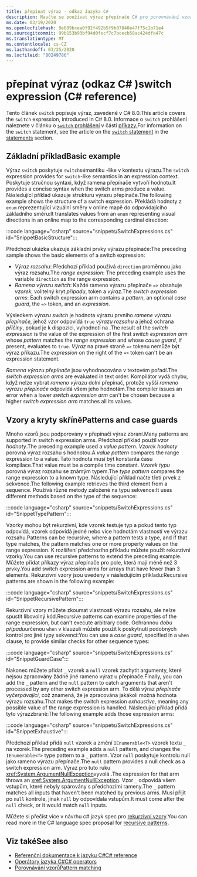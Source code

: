 ```yaml
---
title: přepínat výraz - odkaz Jazyka C#
description: Naučte se používat výraz přepínače C# pro porovnávání vzorů a další introspekce dat
ms.date: 03/19/2020
ms.openlocfilehash: 9e609bcea0f92f492b5f9b07840e47f75c1b71e4
ms.sourcegitcommit: 99b153b93bf94d0fecf7c7bcecb58ac424dfa47c
ms.translationtype: MT
ms.contentlocale: cs-CZ
ms.lasthandoff: 03/25/2020
ms.locfileid: "80249786"
---
```

# <a name="switch-expression-c-reference"></a><span data-ttu-id="e4f8a-103">přepínat výraz (odkaz C# )</span><span class="sxs-lookup"><span data-stu-id="e4f8a-103">switch expression (C# reference)</span></span>

<span data-ttu-id="e4f8a-104">Tento článek `switch` popisuje výraz, zavedené v C# 8.0.</span><span class="sxs-lookup"><span data-stu-id="e4f8a-104">This article covers the `switch` expression, introduced in C# 8.0.</span></span> <span data-ttu-id="e4f8a-105">Informace o `switch` prohlášení naleznete v článku o [ `switch` prohlášení](../keywords/switch.md) v části [příkazy.](../keywords/index.md)</span><span class="sxs-lookup"><span data-stu-id="e4f8a-105">For information on the `switch` statement, see the article on the [`switch` statement](../keywords/switch.md) in the [statements](../keywords/index.md) section.</span></span>

## <a name="basic-example"></a><span data-ttu-id="e4f8a-106">Základní příklad</span><span class="sxs-lookup"><span data-stu-id="e4f8a-106">Basic example</span></span>

<span data-ttu-id="e4f8a-107">Výraz `switch` poskytuje `switch`sémantiku -like v kontextu výrazu.</span><span class="sxs-lookup"><span data-stu-id="e4f8a-107">The `switch` expression provides for `switch`-like semantics in an expression context.</span></span> <span data-ttu-id="e4f8a-108">Poskytuje stručnou syntaxi, když ramena přepínače vytvoří hodnotu.</span><span class="sxs-lookup"><span data-stu-id="e4f8a-108">It provides a concise syntax when the switch arms produce a value.</span></span> <span data-ttu-id="e4f8a-109">Následující příklad ukazuje strukturu výrazu přepínače.</span><span class="sxs-lookup"><span data-stu-id="e4f8a-109">The following example shows the structure of a switch expression.</span></span> <span data-ttu-id="e4f8a-110">Překládá hodnoty z `enum` reprezentující vizuální směry v online mapě do odpovídajícího základního směru:</span><span class="sxs-lookup"><span data-stu-id="e4f8a-110">It translates values from an `enum` representing visual directions in an online map to the corresponding cardinal direction:</span></span>

:::code language="csharp" source="snippets/SwitchExpressions.cs" id="SnippetBasicStructure":::

<span data-ttu-id="e4f8a-111">Předchozí ukázka ukazuje základní prvky výrazu přepínače:</span><span class="sxs-lookup"><span data-stu-id="e4f8a-111">The preceding sample shows the basic elements of a switch expression:</span></span>

- <span data-ttu-id="e4f8a-112">*Výraz rozsahu*: Předchozí příklad používá `direction` proměnnou jako výraz rozsahu.</span><span class="sxs-lookup"><span data-stu-id="e4f8a-112">The *range expression*: The preceding example uses the variable `direction` as the range expression.</span></span>
- <span data-ttu-id="e4f8a-113">*Ramena výrazu switch*: Každé rameno výrazu přepínače `=>` obsahuje *vzorek*, volitelný kryt *případu*, token a *výraz*.</span><span class="sxs-lookup"><span data-stu-id="e4f8a-113">The *switch expression arms*: Each switch expression arm contains a *pattern*, an optional *case guard*, the `=>` token, and an *expression*.</span></span>

<span data-ttu-id="e4f8a-114">Výsledkem *výrazu switch* je hodnota výrazu prvního *ramene výrazu přepínače,* jehož *vzor* odpovídá `true` *výrazu rozsahu* a jehož ochrana *příčiny*, pokud je k dispozici, vyhodnotí na .</span><span class="sxs-lookup"><span data-stu-id="e4f8a-114">The result of the *switch expression* is the value of the expression of the first *switch expression arm* whose *pattern* matches the *range expression* and whose *cause guard*, if present, evaluates to `true`.</span></span> <span data-ttu-id="e4f8a-115">*Výraz* na pravé straně `=>` tokenu nemůže být výraz příkazu.</span><span class="sxs-lookup"><span data-stu-id="e4f8a-115">The *expression* on the right of the `=>` token can't be an expression statement.</span></span>

<span data-ttu-id="e4f8a-116">*Ramena výrazu přepínače* jsou vyhodnocována v textovém pořadí.</span><span class="sxs-lookup"><span data-stu-id="e4f8a-116">The *switch expression arms* are evaluated in text order.</span></span> <span data-ttu-id="e4f8a-117">Kompilátor vydá chybu, když nelze vybrat *rameno výrazu* dolní přepínač, protože vyšší *rameno výrazu přepínače* odpovídá všem jeho hodnotám.</span><span class="sxs-lookup"><span data-stu-id="e4f8a-117">The compiler issues an error when a lower *switch expression arm* can't be chosen because a higher *switch expression arm* matches all its values.</span></span>

## <a name="patterns-and-case-guards"></a><span data-ttu-id="e4f8a-118">Vzory a kryty skříně</span><span class="sxs-lookup"><span data-stu-id="e4f8a-118">Patterns and case guards</span></span>

<span data-ttu-id="e4f8a-119">Mnoho vzorů jsou podporovány v přepínači výraz zbraní.</span><span class="sxs-lookup"><span data-stu-id="e4f8a-119">Many patterns are supported in switch expression arms.</span></span> <span data-ttu-id="e4f8a-120">Předchozí příklad použil *vzor hodnoty*.</span><span class="sxs-lookup"><span data-stu-id="e4f8a-120">The preceding example used a *value pattern*.</span></span> <span data-ttu-id="e4f8a-121">*Vzorek hodnoty* porovná výraz rozsahu s hodnotou.</span><span class="sxs-lookup"><span data-stu-id="e4f8a-121">A *value pattern* compares the range expression to a value.</span></span> <span data-ttu-id="e4f8a-122">Tato hodnota musí být konstanta času kompilace.</span><span class="sxs-lookup"><span data-stu-id="e4f8a-122">That value must be a compile time constant.</span></span> <span data-ttu-id="e4f8a-123">*Vzorek typu* porovná výraz rozsahu se známým typem.</span><span class="sxs-lookup"><span data-stu-id="e4f8a-123">The *type pattern* compares the range expression to a known type.</span></span> <span data-ttu-id="e4f8a-124">Následující příklad načte třetí prvek z sekvence.</span><span class="sxs-lookup"><span data-stu-id="e4f8a-124">The following example retrieves the third element from a sequence.</span></span> <span data-ttu-id="e4f8a-125">Používá různé metody založené na typu sekvence:</span><span class="sxs-lookup"><span data-stu-id="e4f8a-125">It uses different methods based on the type of the sequence:</span></span>

:::code language="csharp" source="snippets/SwitchExpressions.cs" id="SnippetTypePattern":::

<span data-ttu-id="e4f8a-126">Vzorky mohou být rekurzivní, kde vzorek testuje typ a pokud tento typ odpovídá, vzorek odpovídá jedné nebo více hodnotám vlastností ve výrazu rozsahu.</span><span class="sxs-lookup"><span data-stu-id="e4f8a-126">Patterns can be recursive, where a pattern tests a type, and if that type matches, the pattern matches one or more property values on the range expression.</span></span> <span data-ttu-id="e4f8a-127">K rozšíření předchozího příkladu můžete použít rekurzivní vzorky.</span><span class="sxs-lookup"><span data-stu-id="e4f8a-127">You can use recursive patterns to extend the preceding example.</span></span> <span data-ttu-id="e4f8a-128">Můžete přidat příkazy výraz přepínače pro pole, která mají méně než 3 prvky.</span><span class="sxs-lookup"><span data-stu-id="e4f8a-128">You add switch expression arms for arrays that have fewer than 3 elements.</span></span> <span data-ttu-id="e4f8a-129">Rekurzivní vzory jsou uvedeny v následujícím příkladu:</span><span class="sxs-lookup"><span data-stu-id="e4f8a-129">Recursive patterns are shown in the following example:</span></span>

:::code language="csharp" source="snippets/SwitchExpressions.cs" id="SnippetRecursivePattern":::

<span data-ttu-id="e4f8a-130">Rekurzivní vzory můžete zkoumat vlastnosti výrazu rozsahu, ale nelze spustit libovolný kód.</span><span class="sxs-lookup"><span data-stu-id="e4f8a-130">Recursive patterns can examine properties of the range expression, but can't execute arbitrary code.</span></span> <span data-ttu-id="e4f8a-131">Ochrannou *dobu případu*určenou `when` v klauzuli můžete použít k poskytnutí podobných kontrol pro jiné typy sekvencí:</span><span class="sxs-lookup"><span data-stu-id="e4f8a-131">You can use a *case guard*, specified in a `when` clause, to provide similar checks for other sequence types:</span></span>

:::code language="csharp" source="snippets/SwitchExpressions.cs" id="SnippetGuardCase":::

<span data-ttu-id="e4f8a-132">Nakonec můžete přidat `_` vzorek a `null` vzorek zachytit argumenty, které nejsou zpracovány žádné jiné rameno výraz u přepínače.</span><span class="sxs-lookup"><span data-stu-id="e4f8a-132">Finally, you can add the `_` pattern and the `null` pattern to catch arguments that aren't processed by any other switch expression arm.</span></span> <span data-ttu-id="e4f8a-133">To dělá výraz *přepínače vyčerpávající*, což znamená, že je zpracována jakákoli možná hodnota výrazu rozsahu.</span><span class="sxs-lookup"><span data-stu-id="e4f8a-133">That makes the switch expression *exhaustive*, meaning any possible value of the range expression is handled.</span></span> <span data-ttu-id="e4f8a-134">Následující příklad přidá tyto výrazzbraně:</span><span class="sxs-lookup"><span data-stu-id="e4f8a-134">The following example adds those expression arms:</span></span>

:::code language="csharp" source="snippets/SwitchExpressions.cs" id="SnippetExhaustive":::

<span data-ttu-id="e4f8a-135">Předchozí příklad přidá `null` vzorek a změní `IEnumerable<T>` vzorek textu `_` na vzorek.</span><span class="sxs-lookup"><span data-stu-id="e4f8a-135">The preceding example adds a `null` pattern, and changes the `IEnumerable<T>` type pattern to a `_` pattern.</span></span> <span data-ttu-id="e4f8a-136">Vzor `null` poskytuje kontrolu null jako rameno výrazu přepínače.</span><span class="sxs-lookup"><span data-stu-id="e4f8a-136">The `null` pattern provides a null check as a switch expression arm.</span></span> <span data-ttu-id="e4f8a-137">Výraz pro tuto ruku <xref:System.ArgumentNullException>vyvolá .</span><span class="sxs-lookup"><span data-stu-id="e4f8a-137">The expression for that arm throws an <xref:System.ArgumentNullException>.</span></span> <span data-ttu-id="e4f8a-138">Vzor `_` odpovídá všem vstupům, které nebyly spárovány s předchozími rameny.</span><span class="sxs-lookup"><span data-stu-id="e4f8a-138">The `_` pattern matches all inputs that haven't been matched by previous arms.</span></span> <span data-ttu-id="e4f8a-139">Musí přijít po `null` kontrole, jinak `null` by odpovídala vstupům.</span><span class="sxs-lookup"><span data-stu-id="e4f8a-139">It must come after the `null` check, or it would match `null` inputs.</span></span>

<span data-ttu-id="e4f8a-140">Můžete si přečíst více v návrhu c# jazyk spec pro [rekurzivní vzory](~/_csharplang/proposals/csharp-8.0/patterns.md#switch-expression).</span><span class="sxs-lookup"><span data-stu-id="e4f8a-140">You can read more in the C# language spec proposal for [recursive patterns](~/_csharplang/proposals/csharp-8.0/patterns.md#switch-expression).</span></span>

## <a name="see-also"></a><span data-ttu-id="e4f8a-141">Viz také</span><span class="sxs-lookup"><span data-stu-id="e4f8a-141">See also</span></span>

- [<span data-ttu-id="e4f8a-142">Referenční dokumentace k jazyku C#</span><span class="sxs-lookup"><span data-stu-id="e4f8a-142">C# reference</span></span>](../index.md)
- [<span data-ttu-id="e4f8a-143">Operátory jazyka C#</span><span class="sxs-lookup"><span data-stu-id="e4f8a-143">C# operators</span></span>](index.md)
- [<span data-ttu-id="e4f8a-144">Porovnávání vzorů</span><span class="sxs-lookup"><span data-stu-id="e4f8a-144">Pattern matching</span></span>](../../pattern-matching.md)
